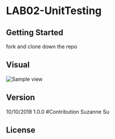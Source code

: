 # LAB02-UnitTesting

## Getting Started
fork and clone down the repo

## Visual
![Sample view](https://imgur.com/rn49bzr)

## Version
10/10/2018 1.0.0
#Contribution
Suzanne Su
## License
